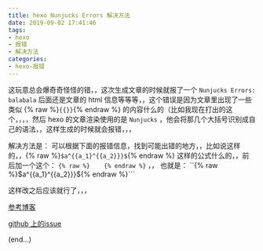 ```yaml
---
title: hexo Nunjucks Errors 解决方法
date: 2019-09-02 17:41:46
tags:
- hexo
- 报错
- 解决方法
categories:
- hexo-报错
---
```


这玩意总会爆奇奇怪怪的错，，这次生成文章的时候就报了一个 ``Nunjucks Errors: balabala`` 后面还是文章的 html 信息等等等，，这个错误是因为文章里出现了一些类似 {% raw %}``{{}}``{% endraw %} 的内容什么的（比如我现在打出的这个，，，，然后 hexo 的文章渲染使用的是 ``Nunjucks`` ，他会将那几个大括号识别成自己的语法，，这样生成的时候就会报错，，，

<!-- more -->

解决方法是： 可以根据下面的报错信息，找到可能出错的地方，，比如说这样的，，{% raw %}``$a^{{a_1}^{{a_2}}}$``{% endraw %} 这样的公式什么的，，前后加一个这个： ``{% raw %}    {% endraw %}`` ，， 也就是： ``{% raw %}\$a^{{a_1}^{{a_2}}}${% endraw %}```

这样改之后应该就行了，，，

[参考博客](http://blog.tcs-y.com/2018/01/22/hexo-quote-ng2/)

[github 上的issue ](https://github.com/mozilla/nunjucks/issues/388#issuecomment-77730107)

(end...)